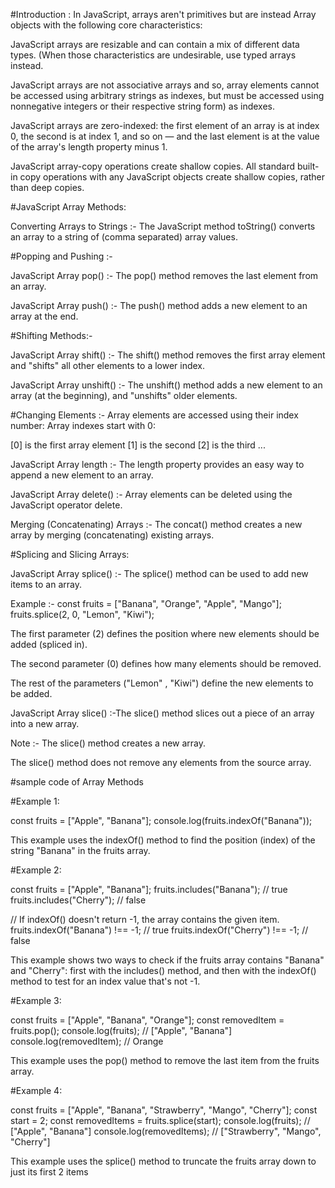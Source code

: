  #Introduction :
 In JavaScript, arrays aren't primitives but are instead Array objects with the following core characteristics:

 JavaScript arrays are resizable and can contain a mix of different data types. (When those characteristics are undesirable, use typed arrays instead.

JavaScript arrays are not associative arrays and so, array elements cannot be accessed using arbitrary strings as indexes, but must be accessed using nonnegative integers or their respective string form) as indexes.

JavaScript arrays are zero-indexed: the first element of an array is at index 0, the second is at index 1, and so on — and the last element is at the value of the array's length property minus 1.

JavaScript array-copy operations create shallow copies. All standard built-in copy operations with any JavaScript objects create shallow copies, rather than deep copies.

#JavaScript Array Methods:

Converting Arrays to Strings :- The JavaScript method toString() converts an array to a string of (comma separated) array values.

#Popping and Pushing :-

JavaScript Array pop() :- The pop() method removes the last element from an array.

JavaScript Array push() :- The push() method adds a new element to an array at the end.

#Shifting Methods:-

JavaScript Array shift() :- The shift() method removes the first array element and "shifts" all other elements to a lower index.

JavaScript Array unshift() :- The unshift() method adds a new element to an array (at the beginning), and "unshifts" older elements.

#Changing Elements :- Array elements are accessed using their index number:
Array indexes start with 0:

[0] is the first array element
[1] is the second
[2] is the third ...

JavaScript Array length :- The length property provides an easy way to append a new element to an array.

JavaScript Array delete() :- Array elements can be deleted using the JavaScript operator delete.

Merging (Concatenating) Arrays :- The concat() method creates a new array by merging (concatenating) existing arrays.


#Splicing and Slicing Arrays:

JavaScript Array splice() :- The splice() method can be used to add new items to an array.

Example :- const fruits = ["Banana", "Orange", "Apple", "Mango"];
fruits.splice(2, 0, "Lemon", "Kiwi");

The first parameter (2) defines the position where new elements should be added (spliced in).

The second parameter (0) defines how many elements should be removed.

The rest of the parameters ("Lemon" , "Kiwi") define the new elements to be added.

JavaScript Array slice() :-The slice() method slices out a piece of an array into a new array.

Note :-
The slice() method creates a new array.

The slice() method does not remove any elements from the source array.


#sample code of Array Methods 

#Example 1:

const fruits = ["Apple", "Banana"];
console.log(fruits.indexOf("Banana"));


This example uses the indexOf() method to find the position (index) of the string "Banana" in the fruits array.

#Example 2:

const fruits = ["Apple", "Banana"];
fruits.includes("Banana"); // true
fruits.includes("Cherry"); // false

// If indexOf() doesn't return -1, the array contains the given item.
fruits.indexOf("Banana") !== -1; // true
fruits.indexOf("Cherry") !== -1; // false

This example shows two ways to check if the fruits array contains "Banana" and "Cherry": first with the includes() method, and then with the indexOf() method to test for an index value that's not -1.

#Example 3:

const fruits = ["Apple", "Banana", "Orange"];
const removedItem = fruits.pop();
console.log(fruits);
// ["Apple", "Banana"]
console.log(removedItem);
// Orange

This example uses the pop() method to remove the last item from the fruits array.

#Example 4:

const fruits = ["Apple", "Banana", "Strawberry", "Mango", "Cherry"];
const start = 2;
const removedItems = fruits.splice(start);
console.log(fruits);
// ["Apple", "Banana"]
console.log(removedItems);
// ["Strawberry", "Mango", "Cherry"]

This example uses the splice() method to truncate the fruits array down to just its first 2 items





































